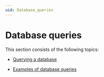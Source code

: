 ```yaml
---
uid: Database_queries
---
```


# Database queries

This section consists of the following topics:

- [Querying a database](Querying_a_database.md)

- [Examples of database queries](Examples_of_database_queries.md)
